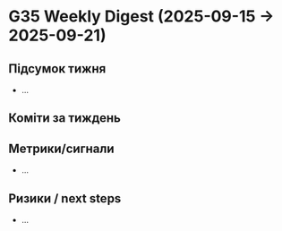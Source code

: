 # G35 Weekly Digest (2025-09-15 → 2025-09-21)

## Підсумок тижня
- …

## Коміти за тиждень


## Метрики/сигнали
- …

## Ризики / next steps
- …
